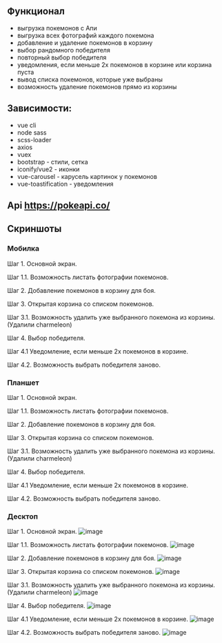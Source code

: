 ## Функционал
* выгрузка покемонов с Апи
* выгрузка всех фотографий каждого покемона
* добавление и удаление покемонов в корзину
* выбор рандомного победителя
* повторный выбор победителя
* уведомления, если меньше 2х покемонов в корзине или корзина пуста
* вывод списка покемонов, которые уже выбраны
* возможность удаление покемонов прямо из корзины

## Зависимости: 
 * vue cli
 * node sass
 * scss-loader
 * axios
 * vuex
 * bootstrap - стили, сетка
 * iconify/vue2 - иконки
 * vue-carousel - карусель картинок у покемонов
 * vue-toastification - уведомления

 ## Api https://pokeapi.co/

 ## Скриншоты

### Мобилка
Шаг 1. Основной экран.

Шаг 1.1. Возможность листать фотографии покемонов.

Шаг 2. Добавление покемонов в корзину для боя.

Шаг 3. Открытая корзина со списком покемонов.

Шаг 3.1. Возможность удалить уже выбранного покемона из корзины. (Удалили charmeleon)

Шаг 4. Выбор победителя.

Шаг 4.1 Уведомление, если меньше 2х покемонов в корзине.


Шаг 4.2. Возможность выбрать победителя заново.



### Планшет
Шаг 1. Основной экран.

Шаг 1.1. Возможность листать фотографии покемонов.

Шаг 2. Добавление покемонов в корзину для боя.

Шаг 3. Открытая корзина со списком покемонов.

Шаг 3.1. Возможность удалить уже выбранного покемона из корзины. (Удалили charmeleon)

Шаг 4. Выбор победителя.

Шаг 4.1 Уведомление, если меньше 2х покемонов в корзине.

Шаг 4.2. Возможность выбрать победителя заново.


### Десктоп
Шаг 1. Основной экран.
![image](https://user-images.githubusercontent.com/73982948/234093253-7013be5d-a0c7-4505-9f99-bb2a6fb81d85.png)

Шаг 1.1. Возможность листать фотографии покемонов.
![image](https://user-images.githubusercontent.com/73982948/234099408-9db395b1-76fd-4e7c-963d-90033fee9b30.png)

Шаг 2. Добавление покемонов в корзину для боя.
![image](https://user-images.githubusercontent.com/73982948/234093378-372ea1e6-68ff-4a4f-bc9c-65039a643327.png)

Шаг 3. Открытая корзина со списком покемонов.
![image](https://user-images.githubusercontent.com/73982948/234093607-109ac0ec-4b80-4504-82a9-2c9a8e9c5c90.png)

Шаг 3.1. Возможность удалить уже выбранного покемона из корзины. (Удалили charmeleon)
![image](https://user-images.githubusercontent.com/73982948/234093705-8e7fa424-e5c2-4c28-b13e-e179348afe1c.png)

Шаг 4. Выбор победителя.
![image](https://user-images.githubusercontent.com/73982948/234093773-98f99be0-7856-4910-a6b6-c3ccf3993e79.png)

Шаг 4.1 Уведомление, если меньше 2х покемонов в корзине.
![image](https://user-images.githubusercontent.com/73982948/234104243-93766d5c-16d2-4045-a72e-f4c617c424da.png)

Шаг 4.2. Возможность выбрать победителя заново.
![image](https://user-images.githubusercontent.com/73982948/234094023-49c862a5-420a-44c3-b473-f3eb942d4182.png)
